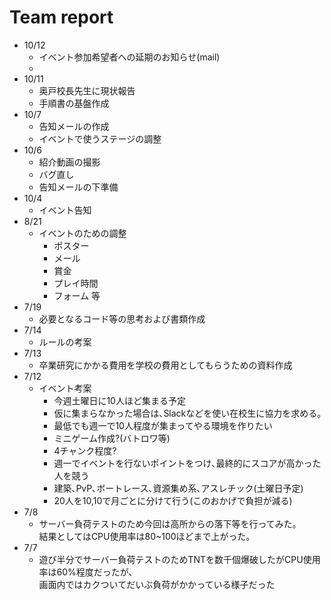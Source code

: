 # Team report

- 10/12
	- イベント参加希望者への延期のお知らせ(mail)
	- 
- 10/11
	- 奥戸校長先生に現状報告
	- 手順書の基盤作成
- 10/7
	- 告知メールの作成
	- イベントで使うステージの調整
- 10/6
	- 紹介動画の撮影
	- バグ直し
	- 告知メールの下準備
- 10/4
	- イベント告知
- 8/21
	- イベントのための調整
		- ポスター
		- メール
		- 賞金
		- プレイ時間
		- フォーム 等
- 7/19
	- 必要となるコード等の思考および書類作成
- 7/14
	- ルールの考案
- 7/13
	- 卒業研究にかかる費用を学校の費用としてもらうための資料作成
- 7/12
	- イベント考案
		- 今週土曜日に10人ほど集まる予定
		- 仮に集まらなかった場合は､Slackなどを使い在校生に協力を求める｡
		- 最低でも週一で10人程度が集まってやる環境を作りたい
		- ミニゲーム作成?(バトロワ等)
		- 4チャンク程度?
		- 週一でイベントを行ないポイントをつけ､最終的にスコアが高かった人を競う
		- 建築､PvP､ボートレース､資源集め系､アスレチック(土曜日予定)
		- 20人を10,10で月ごとに分けて行う(このおかげで負担が減る)
- 7/8
	- サーバー負荷テストのため今回は高所からの落下等を行ってみた｡  
	結果としてはCPU使用率は80~100ほどまで上がった｡
- 7/7
	- 遊び半分でサーバー負荷テストのためTNTを数千個爆破したがCPU使用率は60%程度だったが､  
	画面内ではカクついてだいぶ負荷がかかっている様子だった
